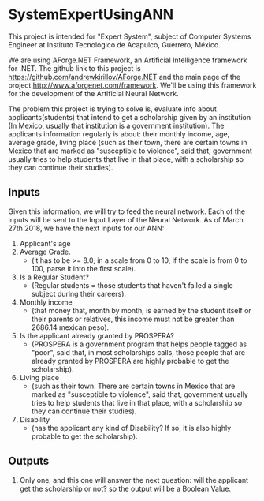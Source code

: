 # SystemExpertUsingANN
This project is intended for "Expert System", subject of Computer Systems Engineer at Instituto Tecnologico de Acapulco, Guerrero, México. 

We are using AForge.NET Framework, an Artificial Intelligence framework for .NET. The github link to this project is https://github.com/andrewkirillov/AForge.NET and the main page of the project http://www.aforgenet.com/framework. We'll be using this framework for the development of the Artificial Neural Network.

The problem this project is trying to solve is, evaluate info about applicants(students) that intend to get a scholarship given by an institution (In Mexico, usually that institution is a government institution). 
The applicants information regularly is about: their monthly income, age, average grade, living place (such as their town, there are certain towns in Mexico that are marked as "susceptible to violence", said that, government usually tries to help students that live in that place, with a scholarship so they can continue their studies).

## Inputs
Given this information, we will try to feed the neural network. Each of the inputs will be sent to the Input Layer of the Neural Network. As of March 27th 2018, we have the next inputs for our ANN:

1. Applicant's age
2. Average Grade. 
   - (it has to be >= 8.0, in a scale from 0 to 10, if the scale is from 0 to 100, parse it into the first scale).
3. Is a Regular Student? 
   - (Regular students = those students that haven't failed a single subject during their careers).
4. Monthly income 
   - (that money that, month by month, is earned by the student itself or their parents or relatives, this income must not be greater than 2686.14 mexican peso).
5. Is the applicant already granted by PROSPERA?
   - (PROSPERA is a government program that helps people tagged as "poor", said that, in most scholarships calls, those people that are already granted by PROSPERA are highly probable to get the scholarship).
6. Living place 
   - (such as their town. There are certain towns in Mexico that are marked as "susceptible to violence", said that, government usually tries to help students that live in that place, with a scholarship so they can continue their studies).
7. Disability 
   - (has the applicant any kind of Disability? If so, it is also highly probable to get the scholarship).

## Outputs

1. Only one, and this one will answer the next question: will the applicant get the scholarship or not? so the output will be a Boolean Value.
